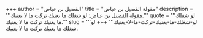 +++
author = "الفضيل بن عياض"
title = "مقولة الفضيل بن عياض"
description = '''مقولة الفضيل بن عياض: لو شغلك ما يعنيك تركت ما لا يعنيك.'''
quote = '''لو شغلك ما يعنيك تركت ما لا يعنيك.'''
slug = '''لو-شغلك-ما-يعنيك-تركت-ما-لا-يعنيك'''
+++
لو شغلك ما يعنيك تركت ما لا يعنيك.
